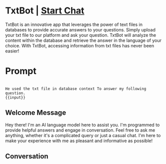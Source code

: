 

# TxtBot | [Start Chat](https://gptcall.net/chat.html?data=%7B%22contact%22%3A%7B%22id%22%3A%22S0gR5CFvCWCBk4gOk_Oj2%22%2C%22flow%22%3Atrue%7D%7D)
TxtBot is an innovative app that leverages the power of text files in databases to provide accurate answers to your questions. Simply upload your txt file to our platform and ask your question. TxtBot will analyze the content within the database and retrieve the answer in the language of your choice. With TxtBot, accessing information from txt files has never been easier!

# Prompt

```

He used the txt file in database context To answer my following question.
{{input}}  
```

## Welcome Message
Hey there! I'm an AI language model here to assist you. I'm programmed to provide helpful answers and engage in conversation. Feel free to ask me anything, whether it's a complicated query or just a casual chat. I'm here to make your experience with me as pleasant and informative as possible!

## Conversation



